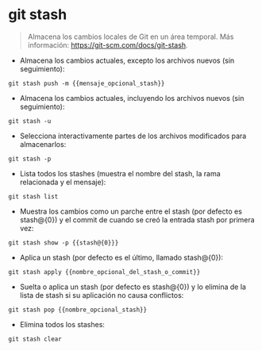 # git stash

> Almacena los cambios locales de Git en un área temporal.
> Más información: <https://git-scm.com/docs/git-stash>.

- Almacena los cambios actuales, excepto los archivos nuevos (sin seguimiento):

`git stash push -m {{mensaje_opcional_stash}}`

- Almacena los cambios actuales, incluyendo los archivos nuevos (sin seguimiento):

`git stash -u`

- Selecciona interactivamente partes de los archivos modificados para almacenarlos:

`git stash -p`

- Lista todos los stashes (muestra el nombre del stash, la rama relacionada y el mensaje):

`git stash list`

- Muestra los cambios como un parche entre el stash (por defecto es stash@{0}) y el commit de cuando se creó la entrada stash por primera vez:

`git stash show -p {{stash@{0}}}`

- Aplica un stash (por defecto es el último, llamado stash@{0}):

`git stash apply {{nombre_opcional_del_stash_o_commit}}`

- Suelta o aplica un stash (por defecto es stash@{0}) y lo elimina de la lista de stash si su aplicación no causa conflictos:

`git stash pop {{nombre_opcional_stash}}`

- Elimina todos los stashes:

`git stash clear`
